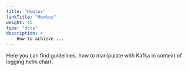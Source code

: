 ```yaml
---
title: "Howtos"
linkTitle: "Howtos"
weight: 15
type: "docs"
description: >
    How to achieve ...
---
```


Here you can find guidelines, how to manipulate with Kafka in context of logging helm chart.
